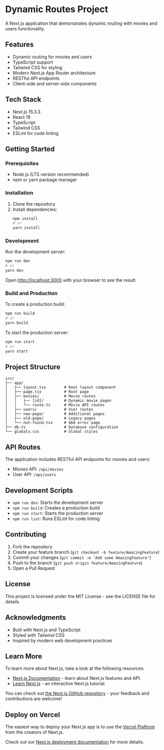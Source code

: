 # Dynamic Routes Project

A Next.js application that demonstrates dynamic routing with movies and users functionality.

## Features

- Dynamic routing for movies and users
- TypeScript support
- Tailwind CSS for styling
- Modern Next.js App Router architecture
- RESTful API endpoints
- Client-side and server-side components

## Tech Stack

- Next.js 15.3.3
- React 19
- TypeScript
- Tailwind CSS
- ESLint for code linting

## Getting Started

### Prerequisites

- Node.js (LTS version recommended)
- npm or yarn package manager

### Installation

1. Clone the repository
2. Install dependencies:
   ```bash
   npm install
   # or
   yarn install
   ```

### Development

Run the development server:

```bash
npm run dev
# or
yarn dev
```

Open [http://localhost:3000](http://localhost:3000) with your browser to see the result.

### Build and Production

To create a production build:

```bash
npm run build
# or
yarn build
```

To start the production server:

```bash
npm run start
# or
yarn start
```

## Project Structure

```
src/
├── app/
│   ├── layout.tsx        # Root layout component
│   ├── page.tsx          # Root page
│   ├── movies/           # Movie routes
│   │   ├── [id]/         # Dynamic movie pages
│   │   └── route.ts      # Movie API routes
│   ├── users/            # User routes
│   ├── new-page/         # Additional pages
│   ├── old-page/         # Legacy pages
│   └── not-found.tsx     # 404 error page
├── db.ts                 # Database configuration
└── globals.css           # Global styles
```

## API Routes

The application includes RESTful API endpoints for movies and users:

- Movies API: `/api/movies`
- User API: `/api/users`

## Development Scripts

- `npm run dev`: Starts the development server
- `npm run build`: Creates a production build
- `npm run start`: Starts the production server
- `npm run lint`: Runs ESLint for code linting

## Contributing

1. Fork the repository
2. Create your feature branch (`git checkout -b feature/AmazingFeature`)
3. Commit your changes (`git commit -m 'Add some AmazingFeature'`)
4. Push to the branch (`git push origin feature/AmazingFeature`)
5. Open a Pull Request

## License

This project is licensed under the MIT License - see the LICENSE file for details

## Acknowledgments

- Built with Next.js and TypeScript
- Styled with Tailwind CSS
- Inspired by modern web development practices

## Learn More

To learn more about Next.js, take a look at the following resources:

- [Next.js Documentation](https://nextjs.org/docs) - learn about Next.js features and API.
- [Learn Next.js](https://nextjs.org/learn) - an interactive Next.js tutorial.

You can check out [the Next.js GitHub repository](https://github.com/vercel/next.js) - your feedback and contributions are welcome!

## Deploy on Vercel

The easiest way to deploy your Next.js app is to use the [Vercel Platform](https://vercel.com/new?utm_medium=default-template&filter=next.js&utm_source=create-next-app&utm_campaign=create-next-app-readme) from the creators of Next.js.

Check out our [Next.js deployment documentation](https://nextjs.org/docs/app/building-your-application/deploying) for more details.
